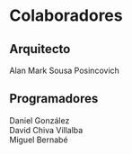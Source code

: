 # Colaboradores
## Arquitecto
Alan Mark Sousa Posincovich
## Programadores
Daniel González  
David Chiva Villalba  
Miguel Bernabé